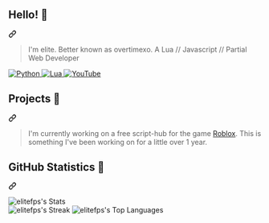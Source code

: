 <article class="markdown-body entry-content container-lg f5" itemprop="text">
  <div class="markdown-heading" dir="auto">
    <h2 class="heading-element" dir="auto">Hello! 👋</h2>
    <a id="user-content-hello-" class="anchor" aria-label="Permalink: Hello! 👋" href="#hello-">
      <svg class="octicon octicon-link" viewBox="0 0 16 16" version="1.1" width="16" height="16" aria-hidden="true">
        <path d="m7.775 3.275 1.25-1.25a3.5 3.5 0 1 1 4.95 4.95l-2.5 2.5a3.5 3.5 0 0 1-4.95 0 .751.751 0 0 1 .018-1.042.751.751 0 0 1 1.042-.018 1.998 1.998 0 0 0 2.83 0l2.5-2.5a2.002 2.002 0 0 0-2.83-2.83l-1.25 1.25a.751.751 0 0 1-1.042-.018.751.751 0 0 1-.018-1.042Zm-4.69 9.64a1.998 1.998 0 0 0 2.83 0l1.25-1.25a.751.751 0 0 1 1.042.018.751.751 0 0 1 .018 1.042l-1.25 1.25a3.5 3.5 0 1 1-4.95-4.95l2.5-2.5a3.5 3.5 0 0 1 4.95 0 .751.751 0 0 1-.018 1.042.751.751 0 0 1-1.042.018 1.998 1.998 0 0 0-2.83 0l-2.5 2.5a1.998 1.998 0 0 0 0 2.83Z"></path>
      </svg>
    </a>
  </div>

  <blockquote>
    <p dir="auto">I'm elite. Better known as overtimexo. A Lua // Javascript // Partial Web Developer</p>
  </blockquote>

  <p dir="auto">
    <a target="_blank" rel="noopener noreferrer nofollow" href="https://camo.githubusercontent.com/0562f16a4ae7e35dae6087bf8b7805fb7e664a9e7e20ae6d163d94e56b94f32d/68747470733a2f2f696d672e736869656c64732e696f2f62616467652f707974686f6e2d3336373041303f7374796c653d666f722d7468652d6261646765266c6f676f3d707974686f6e266c6f676f436f6c6f723d666664643534">
      <img src="https://camo.githubusercontent.com/0562f16a4ae7e35dae6087bf8b7805fb7e664a9e7e20ae6d163d94e56b94f32d/68747470733a2f2f696d672e736869656c64732e696f2f62616467652f707974686f6e2d3336373041303f7374796c653d666f722d7468652d6261646765266c6f676f3d707974686f6e266c6f676f436f6c6f723d666664643534" alt="Python" data-canonical-src="https://img.shields.io/badge/python-3670A0?style=for-the-badge&amp;logo=python&amp;logoColor=ffdd54" style="max-width: 100%;">
    </a>
    <a target="_blank" rel="noopener noreferrer nofollow" href="https://camo.githubusercontent.com/138ad1839f0327110a8878ff6299c893978ff2b0e044a7ea29f504ac434bc22f/68747470733a2f2f696d672e736869656c64732e696f2f62616467652f6c75612d2532333243324437322e7376673f7374796c653d666f722d7468652d6261646765266c6f676f3d6c7561266c6f676f436f6c6f723d7768697465">
      <img src="https://camo.githubusercontent.com/138ad1839f0327110a8878ff6299c893978ff2b0e044a7ea29f504ac434bc22f/68747470733a2f2f696d672e736869656c64732e696f2f62616467652f6c75612d2532333243324437322e7376673f7374796c653d666f722d7468652d6261646765266c6f676f3d6c7561266c6f676f436f6c6f723d7768697465" alt="Lua" data-canonical-src="https://img.shields.io/badge/lua-%232C2D72.svg?style=for-the-badge&amp;logo=lua&amp;logoColor=white" style="max-width: 100%;">
    </a>
    <a target="_blank" rel="noopener noreferrer nofollow" href="https://www.youtube.com/channel/UCqsyjxUySMR3gDl_KpyftuA">
      <img src="https://camo.githubusercontent.com/4c91b5d587f82e3ea0df6978845aea9370200c5f626a2fa7d6e48d2db40c8aa0/68747470733a2f2f696d672e736869656c64732e696f2f62616467652f596f75547562652d2532334646303030302e7376673f7374796c653d666f722d7468652d6261646765266c6f676f3d596f7554756265266c6f676f436f6c6f723d7768697465" alt="YouTube" data-canonical-src="https://img.shields.io/badge/YouTube-%23FF0000.svg?style=for-the-badge&amp;logo=YouTube&amp;logoColor=white" style="max-width: 100%;">
    </a>
  </p>

  <div class="markdown-heading" dir="auto">
    <h2 class="heading-element" dir="auto">Projects 🚧</h2>
    <a id="user-content-projects-" class="anchor" aria-label="Permalink: Projects 🚧" href="#projects-">
      <svg class="octicon octicon-link" viewBox="0 0 16 16" version="1.1" width="16" height="16" aria-hidden="true">
        <path d="m7.775 3.275 1.25-1.25a3.5 3.5 0 1 1 4.95 4.95l-2.5 2.5a3.5 3.5 0 0 1-4.95 0 .751.751 0 0 1 .018-1.042.751.751 0 0 1 1.042-.018 1.998 1.998 0 0 0 2.83 0l2.5-2.5a2.002 2.002 0 0 0-2.83-2.83l-1.25 1.25a.751.751 0 0 1-1.042-.018.751.751 0 0 1-.018-1.042Zm-4.69 9.64a1.998 1.998 0 0 0 2.83 0l1.25-1.25a.751.751 0 0 1 1.042.018.751.751 0 0 1 .018 1.042l-1.25 1.25a3.5 3.5 0 1 1-4.95-4.95l2.5-2.5a3.5 3.5 0 0 1 4.95 0 .751.751 0 0 1-.018 1.042.751.751 0 0 1-1.042.018 1.998 1.998 0 0 0-2.83 0l-2.5 2.5a1.998 1.998 0 0 0 0 2.83Z"></path>
      </svg>
    </a>
  </div>
   <blockquote>
  <p dir="auto">I'm currently working on a free script-hub for the game <a href="https://www.roblox.com/home" rel="nofollow">Roblox</a>. This is something I've been working on for a little over 1 year.</p>
   </blockquote>
<div class="markdown-heading" dir="auto"><h2 class="heading-element" dir="auto">GitHub Statistics 🤖</h2><a id="user-content-github-statistics-" class="anchor" aria-label="Permalink: GitHub Statistics 🤖" href="#github-statistics-"><svg class="octicon octicon-link" viewBox="0 0 16 16" version="1.1" width="16" height="16" aria-hidden="true"><path d="m7.775 3.275 1.25-1.25a3.5 3.5 0 1 1 4.95 4.95l-2.5 2.5a3.5 3.5 0 0 1-4.95 0 .751.751 0 0 1 .018-1.042.751.751 0 0 1 1.042-.018 1.998 1.998 0 0 0 2.83 0l2.5-2.5a2.002 2.002 0 0 0-2.83-2.83l-1.25 1.25a.751.751 0 0 1-1.042-.018.751.751 0 0 1-.018-1.042Zm-4.69 9.64a1.998 1.998 0 0 0 2.83 0l1.25-1.25a.751.751 0 0 1 1.042.018.751.751 0 0 1 .018 1.042l-1.25 1.25a3.5 3.5 0 1 1-4.95-4.95l2.5-2.5a3.5 3.5 0 0 1 4.95 0 .751.751 0 0 1-.018 1.042.751.751 0 0 1-1.042.018 1.998 1.998 0 0 0-2.83 0l-2.5 2.5a1.998 1.998 0 0 0 0 2.83Z"></path></svg></a></div>



![elitefps's Stats](https://github-readme-stats.vercel.app/api?username=elitefps&theme=dark&show_icons=true&hide_border=false&count_private=true) <br>
![elitefps's Streak](https://github-readme-streak-stats.herokuapp.com/?user=elitefps&theme=dark&hide_border=false)
![elitefps's Top Languages](https://github-readme-stats.vercel.app/api/top-langs/?username=elitefps&theme=dark&show_icons=true&hide_border=false&layout=compact)<br>
